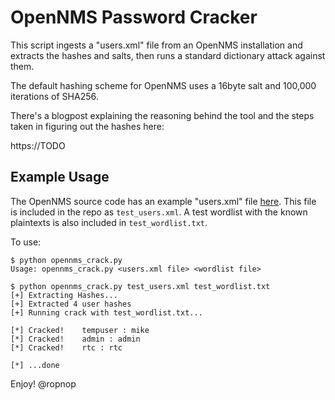 # OpenNMS Password Cracker
This script ingests a "users.xml" file from an OpenNMS installation and extracts the hashes and salts, then runs a standard dictionary attack against them.

The default hashing scheme for OpenNMS uses a 16byte salt and 100,000 iterations of SHA256.

There's a blogpost explaining the reasoning behind the tool and the steps taken in figuring out the hashes here:

https://TODO

## Example Usage
The OpenNMS source code has an example "users.xml" file [here](https://github.com/OpenNMS/opennms/blob/2b2ed9a50a88e9ce898842784ad3fcf2f6d1ae3f/features/springframework-security/src/test/resources/org/opennms/web/springframework/security/users.xml). This file is included in the repo as `test_users.xml`. A test wordlist with the known plaintexts is also included in `test_wordlist.txt`.

To use:

```
$ python opennms_crack.py
Usage: opennms_crack.py <users.xml file> <wordlist file>

$ python opennms_crack.py test_users.xml test_wordlist.txt
[+] Extracting Hashes...
[+] Extracted 4 user hashes
[+] Running crack with test_wordlist.txt...

[*] Cracked!	tempuser : mike
[*] Cracked!	admin : admin
[*] Cracked!	rtc : rtc

[*] ...done
```

Enjoy!
@ropnop
